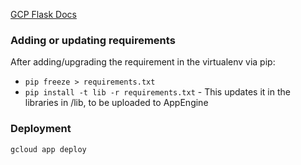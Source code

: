 [GCP Flask Docs](https://cloud.google.com/appengine/docs/standard/python/getting-started/python-standard-env)

### Adding or updating requirements ###

After adding/upgrading the requirement in the virtualenv via pip:
* `pip freeze > requirements.txt`
* `pip install -t lib -r requirements.txt` - This updates it in the libraries in /lib, to be uploaded to AppEngine

### Deployment ###

`gcloud app deploy`
